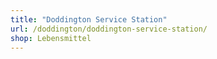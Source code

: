```yaml
---
title: "Doddington Service Station"
url: /doddington/doddington-service-station/
shop: Lebensmittel
---
```


